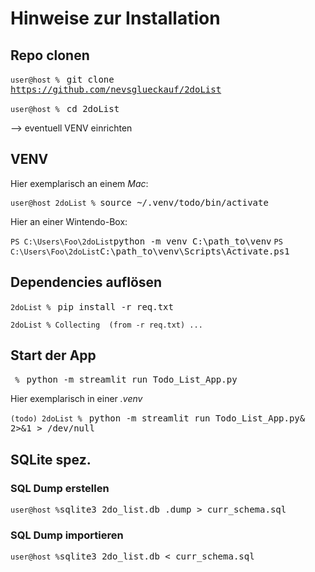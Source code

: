 # Hinweise zur Installation

## Repo clonen
<code>user@host % </code> <kbd>git clone https://github.com/nevsglueckauf/2doList</kbd>
    
<code>user@host % </code> <kbd>cd 2doList</kbd>

--> eventuell VENV einrichten

## VENV
Hier exemplarisch an einem <var>Mac</var>:

<code>user@host 2doList % </code><kbd>source ~/.venv/todo/bin/activate</kbd>


Hier an einer Wintendo-Box:

<code>PS C:\Users\Foo\2doList</code><kbd>python -m venv C:\path_to\venv</kbd>
<code>PS C:\Users\Foo\2doList</code><kbd>C:\path_to\venv\Scripts\Activate.ps1</kbd>



## Dependencies auflösen
<code>2doList % </code> <kbd>pip install -r req.txt</kbd>
<pre>
<code>2doList % Collecting  (from -r req.txt) ...</code>
</pre>

## Start der App

<code> % </code> <kbd>python -m streamlit run Todo_List_App.py </kbd>


Hier exemplarisch in einer <var>.venv</var>

<code>(todo) 2doList % </code> <kbd>python -m streamlit run Todo_List_App.py& 2>&1 > /dev/null</kbd>

## SQLite spez.

### SQL Dump erstellen

<code>user@host %</code><kbd>sqlite3 2do_list.db .dump > curr_schema.sql</kbd>

### SQL Dump importieren

<code>user@host %</code><kbd>sqlite3 2do_list.db < curr_schema.sql</kbd>

 